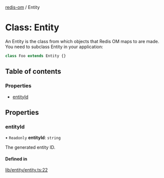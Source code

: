 [redis-om](../README.md) / Entity

# Class: Entity

An Entity is the class from which objects that Redis OM maps to are made. You need
to subclass Entity in your application:

```typescript
class Foo extends Entity {}
```

## Table of contents

### Properties

- [entityId](Entity.md#entityid)

## Properties

### entityId

• `Readonly` **entityId**: `string`

The generated entity ID.

#### Defined in

[lib/entity/entity.ts:22](https://github.com/redis-developer/redis-om-node/blob/b9319e2/lib/entity/entity.ts#L22)
